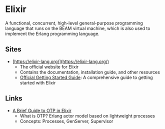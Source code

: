 # Elixir

A functional, concurrent, high-level general-purpose programming language that
runs on the BEAM virtual machine, which is also used to implement the Erlang
programming language.

## Sites

- [https://elixir-lang.org/](https://elixir-lang.org/)
  - The official website for Elixir
  - Contains the documentation, installation guide, and other resources
  - [Official Getting Started Guide](https://elixir-lang.org/getting-started/introduction.html):
    A comprehensive guide to getting started with Elixir

## Links

- [A Brief Guide to OTP in Elixir](https://serokell.io/blog/elixir-otp-guide)
  - What is OTP? Erlang actor model based on lightweight processes
  - Concepts: Processes, GenServer, Supervisor
